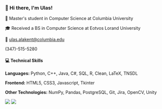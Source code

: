 ### :wave: Hi there, I'm Ulas!

:school: Master's student in Computer Science at Columbia University

:mortar_board: Received a BS in Computer Science at Eotvos Lorand University

:email: ulas.alakent@columbia.edu

(347)-515-5280


#### :computer: Technical Skills
**Languages:** Python, C++, Java, C#, SQL, R, Clean, LaTeX, TNSDL

**Frontend:** HTML5, CSS3, Javascript, Tkinter

**Other Technologies:** NumPy, Pandas, PostgreSQL, Git, Jira, OpenCV, Unity

<img src="https://github-readme-streak-stats.herokuapp.com/?user=ulasonat" />

<img src="https://github-profile-trophy.vercel.app/?username=ulasonat" />

<!--
**ulasonat/ulasonat** is a ✨ _special_ ✨ repository because its `README.md` (this file) appears on your GitHub profile.

Here are some ideas to get you started:

- 🔭 I’m currently working on ...
- 🌱 I’m currently learning ...
- 👯 I’m looking to collaborate on ...
- 🤔 I’m looking for help with ...
- 💬 Ask me about ...
- 📫 How to reach me: ...
- 😄 Pronouns: ...
- ⚡ Fun fact: ...
-->

